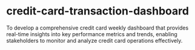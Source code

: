 # credit-card-transaction-dashboard
To develop a comprehensive credit  card weekly dashboard that  provides real-time insights into key  performance metrics and trends,  enabling stakeholders to monitor  and analyze credit card operations  effectively.
